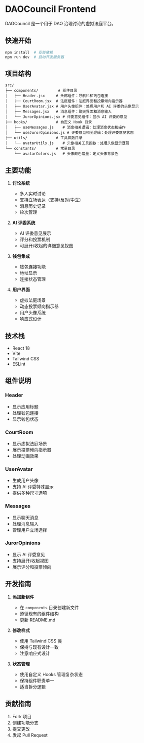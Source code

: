 # DAOCouncil Frontend

DAOCouncil 是一个用于 DAO 治理讨论的虚拟法庭平台。

## 快速开始

```bash
npm install  # 安装依赖
npm run dev  # 启动开发服务器
```

## 项目结构

```
src/
├── components/         # 组件目录
│   ├── Header.jsx     # 头部组件：导航栏和钱包连接
│   ├── CourtRoom.jsx  # 法庭组件：法庭界面和投票倾向指示器
│   ├── UserAvatar.jsx # 用户头像组件：处理用户和 AI 评委的头像显示
│   ├── Messages.jsx   # 消息组件：聊天界面和消息输入
│   └── JurorOpinions.jsx # 评委意见组件：显示 AI 评委的意见
├── hooks/             # 自定义 Hook 目录
│   ├── useMessages.js    # 消息相关逻辑：处理消息状态和操作
│   └── useJurorOpinions.js # 评委意见相关逻辑：处理评委意见状态
├── utils/             # 工具函数目录
│   └── avatarUtils.js    # 头像相关工具函数：处理头像显示逻辑
└── constants/         # 常量目录
    └── avatarColors.js   # 头像颜色常量：定义头像背景色
```

## 主要功能

1. **讨论系统**
   - 多人实时讨论
   - 支持立场表达（支持/反对/中立）
   - 消息历史记录
   - 轮次管理

2. **AI 评委系统**
   - AI 评委意见展示
   - 评分和投票机制
   - 可展开/收起的详细意见视图

3. **钱包集成**
   - 钱包连接功能
   - 地址显示
   - 连接状态管理

4. **用户界面**
   - 虚拟法庭场景
   - 动态投票倾向指示器
   - 用户头像系统
   - 响应式设计

## 技术栈

- React 18
- Vite
- Tailwind CSS
- ESLint

## 组件说明

### Header
- 显示应用标题
- 处理钱包连接
- 显示钱包状态

### CourtRoom
- 显示虚拟法庭场景
- 展示投票倾向指示器
- 处理动画效果

### UserAvatar
- 生成用户头像
- 支持 AI 评委特殊显示
- 提供多种尺寸选项

### Messages
- 显示聊天消息
- 处理消息输入
- 管理用户立场选择

### JurorOpinions
- 显示 AI 评委意见
- 支持展开/收起视图
- 展示评分和投票倾向

## 开发指南

1. **添加新组件**
   - 在 `components` 目录创建新文件
   - 遵循现有的组件结构
   - 更新 README.md

2. **修改样式**
   - 使用 Tailwind CSS 类
   - 保持与现有设计一致
   - 注意响应式设计

3. **状态管理**
   - 使用自定义 Hooks 管理复杂状态
   - 保持组件职责单一
   - 适当拆分逻辑

## 贡献指南

1. Fork 项目
2. 创建功能分支
3. 提交更改
4. 发起 Pull Request